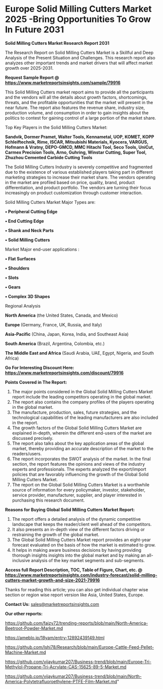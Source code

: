 # Europe Solid Milling Cutters Market 2025 -Bring Opportunities To Grow In Future 2031

<strong>Solid Milling Cutters Market Research Report 2031</strong>

The Research Report on Solid Milling Cutters Market is a Skillful and Deep Analysis of the Present Situation and Challenges. This research report also analyzes other important trends and market drivers that will affect market growth over 2025-2031.

<strong>Request Sample Report @ <a href=https://www.marketreportsinsights.com/sample/79916>https://www.marketreportsinsights.com/sample/79916</a></strong>

This Solid Milling Cutters market report aims to provide all the participants and the vendors will all the details about growth factors, shortcomings, threats, and the profitable opportunities that the market will present in the near future. The report also features the revenue share, industry size, production volume, and consumption in order to gain insights about the politics to contest for gaining control of a large portion of the market share.

Top Key Players in the Solid Milling Cutters Market:

<strong>Sandvik, Dormer Pramet, Walter Tools, Kennametal, UOP, KOMET, KOPP Schleiftechnik, Rime, ISCAR, Mitsubishi Materials, Kyocera, VARGUS, Hofmann & Vratny, DEPO-GMCD, MMC Hitachi Tool, Seco Tools, UniCut, Carmex Precision Tools, Arno, Guhring, Winstar Cutting, Super Tool, Zhuzhou Cemented Carbide Cutting Tools</strong>

The Solid Milling Cutters Industry is severely competitive and fragmented due to the existence of various established players taking part in different marketing strategies to increase their market share. The vendors operating in the market are profiled based on price, quality, brand, product differentiation, and product portfolio. The vendors are turning their focus increasingly on product customization through customer interaction.

Solid Milling Cutters Market Major Types are:

<strong>• Peripheral Cutting Edge

• End Cutting Edge

• Shank and Neck Parts

• Solid Milling Cutters</strong>

Market Major end-user applications :

<strong>• Flat Surfaces

• Shoulders

• Slots

• Gears

• Complex 3D Shapes</strong>

Regional Analysis

</u><strong><b>North America</b></strong> (the United States, Canada, and Mexico)

<strong><b>Europe </b></strong>(Germany, France, UK, Russia, and Italy)

<strong><b>Asia-Pacific</b></strong> (China, Japan, Korea, India, and Southeast Asia)

<strong><b>South America</b></strong> (Brazil, Argentina, Colombia, etc.)

<strong><b>The Middle East and Africa</b></strong> (Saudi Arabia, UAE, Egypt, Nigeria, and South Africa)

<strong>Go For Interesting Discount Here: <a href=https://www.marketreportsinsights.com/discount/79916>https://www.marketreportsinsights.com/discount/79916</a></strong>

<strong>Points Covered in The Report:</strong>
<ol>
  <li>The major points considered in the Global Solid Milling Cutters Market report include the leading competitors operating in the global market.</li>
  <li>The report also contains the company profiles of the players operating in the global market.</li>
  <li>The manufacture, production, sales, future strategies, and the technological capabilities of the leading manufacturers are also included in the report.</li>
  <li>The growth factors of the Global Solid Milling Cutters Market are explained in-depth, wherein the different end-users of the market are discussed precisely.</li>
  <li>The report also talks about the key application areas of the global market, thereby providing an accurate description of the market to the readers/users.</li>
  <li>The report incorporates the SWOT analysis of the market. In the final section, the report features the opinions and views of the industry experts and professionals. The experts analyzed the export/import policies that are favorably influencing the growth of the Global Solid Milling Cutters Market.</li>
  <li>The report on the Global Solid Milling Cutters Market is a worthwhile source of information for every policymaker, investor, stakeholder, service provider, manufacturer, supplier, and player interested in purchasing this research document.</li>
</ol>
<strong>Reasons for Buying Global Solid Milling Cutters Market Report:</strong>

<ol>
  <li>The report offers a detailed analysis of the dynamic competitive landscape that keeps the reader/client well ahead of the competitors.</li>
  <li>It also presents an in-depth view of the different factors driving or restraining the growth of the global market.</li>
  <li>The Global Solid Milling Cutters Market report provides an eight-year forecast evaluated on the basis of how the market is estimated to grow.</li>
  <li>It helps in making aware business decisions by having providing thorough insights insights into the global market and by making an all-inclusive analysis of the key market segments and sub-segments.</li>
</ol>
<strong>Access full Report Description, TOC, Table of Figure, Chart, etc. @ <a href=https://www.marketreportsinsights.com/industry-forecast/solid-milling-cutters-market-growth-and-size-2021-79916>https://www.marketreportsinsights.com/industry-forecast/solid-milling-cutters-market-growth-and-size-2021-79916</a></strong>


Thanks for reading this article; you can also get individual chapter wise section or region wise report version like Asia, United States, Europe.

<strong>Contact Us:</strong>
sales@marketreportsinsights.com

<strong>Our other reports:</strong>

<a href=https://github.com/faizy72/trending-reports/blob/main/North-America-Beetroot-Powder-Market.md>https://github.com/faizy72/trending-reports/blob/main/North-America-Beetroot-Powder-Market.md</a>

<a href=https://ameblo.jp/18yam/entry-12892439149.html>https://ameblo.jp/18yam/entry-12892439149.html</a>

<a href=https://github.com/Ishi78/Research/blob/main/Europe-Cattle-Feed-Pellet-Machine-Market.md>https://github.com/Ishi78/Research/blob/main/Europe-Cattle-Feed-Pellet-Machine-Market.md</a>

<a href=https://github.com/vijaykumar207/Business-trend/blob/main/Europe-Tri-Methylol-Propane-Tri-Acrylate-CAS-15625-89-5-Market.md>https://github.com/vijaykumar207/Business-trend/blob/main/Europe-Tri-Methylol-Propane-Tri-Acrylate-CAS-15625-89-5-Market.md</a>

<a href=https://github.com/vijaykumar207/Business-trend/blob/main/North-America-Polytetrafluoroethylene-PTFE-Film-Market.md>https://github.com/vijaykumar207/Business-trend/blob/main/North-America-Polytetrafluoroethylene-PTFE-Film-Market.md</a>"
